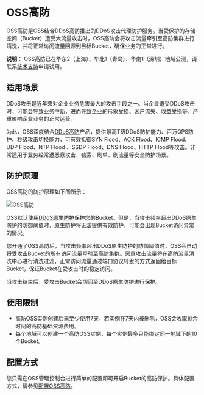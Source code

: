 # OSS高防

OSS高防是OSS结合DDoS高防推出的DDoS攻击代理防护服务。当受保护的存储空间（Bucket）遭受大流量攻击时，OSS高防会将攻击流量牵引至高防集群进行清洗，并将正常访问流量回源到目标Bucket，确保业务的正常进行。

**说明：** OSS高防已在华东2（上海）、华北1（青岛）、华南1（深圳）地域公测，请联系[技术支持](https://selfservice.console.aliyun.com/ticket/createIndex)申请试用。

## 适用场景

DDoS攻击是近年来对企业业务危害最大的攻击手段之一。当企业遭受DDoS攻击时，可能会导致业务中断，进而导致企业的形象受损、客户流失、收益受损等，严重影响企业业务的正常运营。

为此，OSS深度结合[DDoS高防](/cn.zh-CN/阿里云DDoS防护产品介绍/什么是DDoS高防（新BGP&国际）.md)产品，提供最高T级DDoS防护能力、百万QPS防护、秒级攻击切换能力，可有效抵御SYN Flood、ACK Flood、ICMP Flood、UDP Flood、NTP Flood 、SSDP Flood、DNS Flood、HTTP Flood等攻击。非常适用于业务经常遭恶意攻击、勒索、刷单、刷流量等安全防护场景。

## 防护原理

OSS高防的防护原理如下图所示：

![OSS高防](https://static-aliyun-doc.oss-accelerate.aliyuncs.com/assets/img/zh-CN/7717039061/p169031.png)

OSS默认使用[DDoS原生防护](/cn.zh-CN/阿里云DDoS防护产品介绍/DDoS原生防护/什么是DDoS原生防护.md)保护您的Bucket。但是，当攻击频率超出DDoS原生防护的防御阈值时，原生防护将无法提供有效防护，可能会出现Bucket访问异常的情况。

您开通了OSS高防后，当攻击频率超出DDoS原生防护的防御阈值时，OSS会自动将受攻击Bucket的所有访问流量牵引至高防集群。恶意攻击流量将在高防流量清洗中心进行清洗过滤，正常访问流量通过端口协议转发的方式返回给目标Bucket，保证Bucket在受攻击时的稳定访问。

当攻击结束后，受攻击Bucket会切回至DDoS原生防护进行保护。

## 使用限制

-   高防OSS实例创建后需至少使用7天，若实例在7天内被删除，OSS会收取剩余时间的高防基础资源费用。
-   每个地域可以创建一个高防OSS实例，每个实例最多只能绑定同一地域下的10个Bucket。

## 配置方式

您只需在OSS管理控制台进行简单的配置即可开启Bucket的高防保护。具体配置方式，请参见[配置OSS高防](/cn.zh-CN/控制台用户指南/配置OSS高防.md)。


